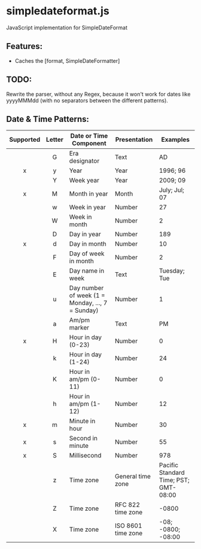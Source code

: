 # simpledateformat.js
JavaScript implementation for SimpleDateFormat

## Features:
- Caches the [format, SimpleDateFormatter]
 
## TODO: 
Rewrite the parser, without any Regex, because it won't work for dates like yyyyMMMdd (with no separators between the different patterns).

## Date & Time Patterns:
| Supported | Letter | Date or Time Component | Presentation | Examples |
|:---------:|:------:| ---------------------- | ------------ | -------- |
|   | G | Era designator | Text | AD |
| x | y | Year | Year | 1996; 96 |
|   | Y | Week year | Year | 2009; 09 |
| x | M | Month in year | Month | July; Jul; 07 |
|   | w | Week in year | Number | 27 |
|   | W | Week in month | Number | 2 |
|   | D | Day in year | Number | 189 |
| x | d | Day in month | Number | 10 |
|   | F | Day of week in month | Number | 2 |
|   | E | Day name in week | Text | Tuesday; Tue |
|   | u | Day number of week (1 = Monday, ..., 7 = Sunday) | Number | 1 |
|   | a | Am/pm marker | Text | PM |
| x | H | Hour in day (0-23) | Number | 0 |
|   | k | Hour in day (1-24) | Number | 24 |
|   | K | Hour in am/pm (0-11) | Number | 0 |
|   | h | Hour in am/pm (1-12) | Number | 12 |
| x | m | Minute in hour | Number | 30 |
| x | s | Second in minute | Number | 55 |
| x | S | Millisecond | Number | 978 |
|   | z | Time zone | General time zone | Pacific Standard Time; PST; GMT-08:00 |
|   | Z | Time zone | RFC 822 time zone | -0800 |
|   | X | Time zone | ISO 8601 time zone | -08; -0800; -08:00 |
